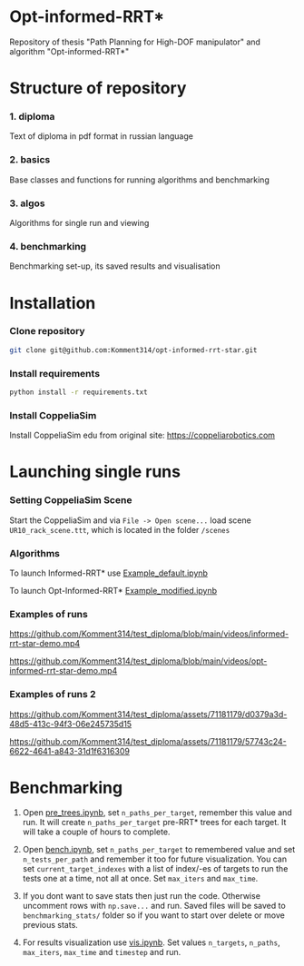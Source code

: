 # Opt-informed-RRT*
Repository of thesis "Path Planning for High-DOF manipulator" and algorithm "Opt-informed-RRT*"

# Structure of repository

### 1. diploma 
Text of diploma in pdf format in russian language

### 2. basics 
Base classes and functions for running algorithms and benchmarking

### 3. algos 
Algorithms for single run and viewing

### 4. benchmarking 
Benchmarking set-up, its saved results and visualisation

# Installation

### Clone repository

```bash
git clone git@github.com:Komment314/opt-informed-rrt-star.git
```

### Install requirements

```bash
python install -r requirements.txt
```

### Install CoppeliaSim

Install CoppeliaSim edu from original site: https://coppeliarobotics.com

# Launching single runs

### Setting CoppeliaSim Scene

Start the CoppeliaSim and via `File -> Open scene...` load scene `UR10_rack_scene.ttt`, which is located in the folder `/scenes`

### Algorithms

To launch Informed-RRT* use [Example_default.ipynb](./algos/Example_default.ipynb)

To launch Opt-Informed-RRT* [Example_modified.ipynb](./algos/Example_modified.ipynb)

### Examples of runs



https://github.com/Komment314/test_diploma/blob/main/videos/informed-rrt-star-demo.mp4

https://github.com/Komment314/test_diploma/blob/main/videos/opt-informed-rrt-star-demo.mp4


### Examples of runs 2



https://github.com/Komment314/test_diploma/assets/71181179/d0379a3d-48d5-413c-94f3-06e245735d15



https://github.com/Komment314/test_diploma/assets/71181179/57743c24-6622-4641-a843-31d1f6316309




# Benchmarking

1. Open [pre_trees.ipynb](./benchmarking/path_finding_for_benckmarking/pre_trees.ipynb), set `n_paths_per_target`, remember this value and run. It will create `n_paths_per_target` pre-RRT* trees for each target. It will take a couple of hours to complete.

2. Open [bench.ipynb](./benchmarking/bench.ipynb), set `n_paths_per_target` to remembered value and set `n_tests_per_path` and remember it too for future visualization. You can set `current_target_indexes` with a list of index/-es of targets to run the tests one at a time, not all at once. Set `max_iters` and `max_time`.

3. If you dont want to save stats then just run the code. Otherwise uncomment rows with `np.save...` and run. Saved files will be saved to `benchmarking_stats/` folder so if you want to start over delete or move previous stats.

4. For results visualization use [vis.ipynb](./benchmarking/vis/vis.ipynb). Set values `n_targets`, `n_paths`, `max_iters`, `max_time` and `timestep` and run.
